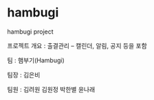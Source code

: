 # hambugi
hambugi project

프로젝트 개요 : 출결관리 – 캘린더, 알림, 공지 등을 포함

팀 : 햄부기(Hambugi)

팀장 : 김은비

팀원 : 김려원 김원정 박한별 윤나래

